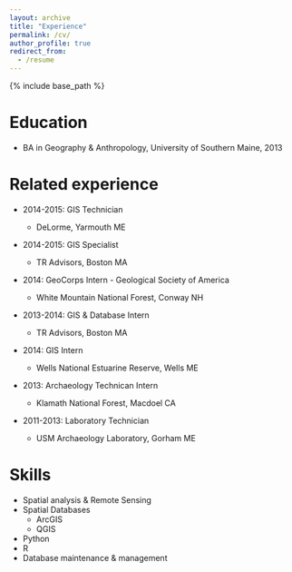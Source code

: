 ```yaml
---
layout: archive
title: "Experience"
permalink: /cv/
author_profile: true
redirect_from:
  - /resume
---
```


{% include base_path %}

Education
======
* BA in Geography & Anthropology, University of Southern Maine, 2013

Related experience
======

* 2014-2015: GIS Technician
  * DeLorme, Yarmouth ME

* 2014-2015: GIS Specialist
  * TR Advisors, Boston MA

* 2014: GeoCorps Intern - Geological Society of America
  * White Mountain National Forest, Conway NH
  
* 2013-2014: GIS & Database Intern
  * TR Advisors, Boston MA
  
* 2014: GIS Intern
  * Wells National Estuarine Reserve, Wells ME
  
* 2013: Archaeology Technican Intern
  * Klamath National Forest, Macdoel CA
  
* 2011-2013: Laboratory Technician
  * USM Archaeology Laboratory, Gorham ME
  
Skills
======
* Spatial analysis & Remote Sensing
* Spatial Databases
  * ArcGIS
  * QGIS
* Python
* R
* Database maintenance & management
